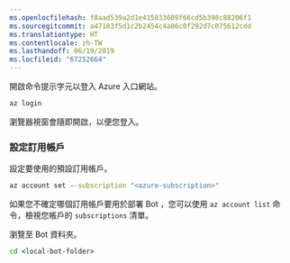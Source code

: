 ```yaml
---
ms.openlocfilehash: f8aad539a2d1e415833609f66cd5b398c88206f1
ms.sourcegitcommit: a47183f5d1c2b2454c4a06c0f292d7c075612cdd
ms.translationtype: HT
ms.contentlocale: zh-TW
ms.lasthandoff: 06/19/2019
ms.locfileid: "67252664"
---
```

開啟命令提示字元以登入 Azure 入口網站。

```cmd
az login
```

瀏覽器視窗會隨即開啟，以便您登入。

### <a name="set-the-subscription"></a>設定訂用帳戶

設定要使用的預設訂用帳戶。

```cmd
az account set --subscription "<azure-subscription>"
```

如果您不確定哪個訂用帳戶要用於部署 Bot ，您可以使用 `az account list` 命令，檢視您帳戶的 `subscriptions` 清單。

瀏覽至 Bot 資料夾。

```cmd
cd <local-bot-folder>
```
